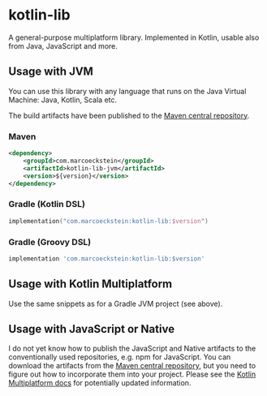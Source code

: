 # kotlin-lib

A general-purpose multiplatform library. Implemented in Kotlin, usable also from Java, JavaScript and more.

## Usage with JVM

You can use this library with any language that runs on the Java Virtual Machine: Java, Kotlin, Scala etc.

The build artifacts have been published to the [Maven central repository](https://search.maven.org/).

### Maven

```xml
<dependency>
    <groupId>com.marcoeckstein</groupId>
    <artifactId>kotlin-lib-jvm</artifactId>
    <version>${version}</version>
</dependency>
```

### Gradle (Kotlin DSL)

```kotlin
implementation("com.marcoeckstein:kotlin-lib:$version")
```

### Gradle (Groovy DSL)

```groovy
implementation 'com.marcoeckstein:kotlin-lib:$version'
```

## Usage with Kotlin Multiplatform

Use the same snippets as for a Gradle JVM project (see above).

## Usage with JavaScript or Native

I do not yet know how to publish the JavaScript and Native artifacts to the conventionally used
repositories, e.g. npm for JavaScript.
You can download the artifacts from the [Maven central repository](https://search.maven.org/),
but you need to figure out how to incorporate them into your project.
Please see the [Kotlin Multiplatform docs](https://kotlinlang.org/docs/multiplatform.html) for
potentially updated information.
